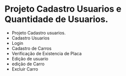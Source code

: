 # Projeto Cadastro Usuarios e Quantidade de Usuarios.
- Projeto Cadastro usuarios.
- Cadastro Usuarios
- Login
- Cadastro de Carros
- Verificação de Existencia de Placa
- Edição de usuario
- edição de Carro
- Excluir Carro

